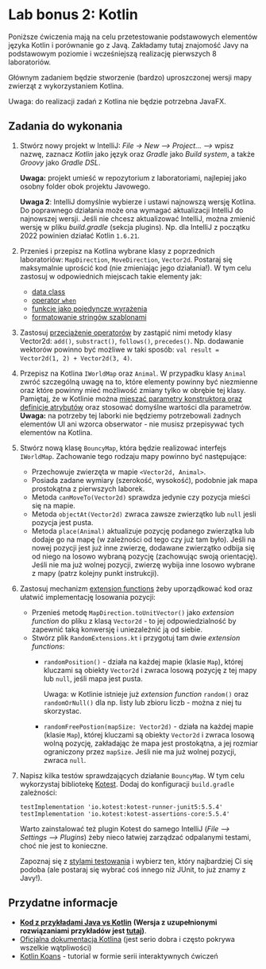 # Lab bonus 2: Kotlin

Poniższe ćwiczenia mają na celu przetestowanie podstawowych elementów języka Kotlin i porównanie go z Javą. Zakładamy tutaj znajomość Javy na podstawowym poziomie i wcześniejszą realizację pierwszych 8 laboratoriów.

Głównym zadaniem będzie stworzenie (bardzo) uproszczonej wersji mapy zwierząt z wykorzystaniem Kotlina.

Uwaga: do realizacji zadań z Kotlina nie będzie potrzebna JavaFX.

## Zadania do wykonania

1. Stwórz nowy projekt w IntelliJ: *File -> New --> Project... -->* wpisz nazwę, zaznacz *Kotlin* jako język oraz *Gradle* jako *Build system*, a także *Groovy* jako *Gradle DSL*.

   **Uwaga:** projekt umieść w repozytorium z laboratoriami, najlepiej jako osobny folder obok projektu Javowego. 

   **Uwaga 2**: IntelliJ domyślnie wybierze i ustawi najnowszą wersję Kotlina. Do poprawnego działania może ona wymagać aktualizacji IntelliJ do najnowszej wersji. Jeśli nie chcesz aktualizować IntelliJ, można zmienić wersję w pliku *build.gradle* (sekcja plugins). Np. dla IntelliJ z początku 2022 powinien działać Kotlin `1.6.21`.

2. Przenieś i przepisz na Kotlina wybrane klasy z poprzednich laboratoriów: `MapDirection`, `MoveDirection`, `Vector2d`. 
   Postaraj się maksymalnie uprościć kod (nie zmieniając jego działania!). W tym celu zastosuj w odpowiednich miejscach takie elementy jak:

   - [data class](https://kotlinlang.org/docs/data-classes.html)
   - [operator `when`](https://kotlinlang.org/docs/control-flow.html#when-expression)
   - [funkcje jako pojedyncze wyrażenia](https://kotlinlang.org/docs/functions.html#single-expression-functions)
   - [formatowanie stringów szablonami](https://kotlinlang.org/docs/strings.html#string-templates)

3. Zastosuj [przeciążenie operatorów](https://kotlinlang.org/docs/operator-overloading.html) by zastąpić nimi metody klasy Vector2d: `add()`, `substract()`, `follows()`, `precedes()`. Np. dodawanie wektorów powinno być możliwe w taki sposób: `val result = Vector2d(1, 2) + Vector2d(3, 4)`.

4. Przepisz na Kotlina `IWorldMap` oraz `Animal`. W przypadku klasy `Animal` zwróć szczególną uwagę na to, które elementy powinny być niezmienne oraz które powinny mieć możliwość zmiany tylko w obrębie tej klasy. 
   Pamiętaj, że w Kotlinie można [mieszać parametry konstruktora oraz definicje atrybutów](https://kotlinlang.org/docs/classes.html#constructors) oraz stosować domyślne wartości dla parametrów. 
   **Uwaga:** na potrzeby  tej laborki nie będziemy potrzebowali żadnych elementów UI ani wzorca obserwator - nie musisz przepisywać tych elementów na Kotlina.

5. Stwórz nową klasę `BouncyMap`, która będzie realizować interfejs `IWorldMap`. Zachowanie tego rodzaju mapy powinno być następujące:

   - Przechowuje zwierzęta w mapie `<Vector2d, Animal>`.
   - Posiada zadane wymiary (szerokość, wysokość), podobnie jak mapa prostokątna z pierwszych laborek.
   - Metoda `canMoveTo(Vector2d)` sprawdza jedynie czy pozycja mieści się na mapie.
   - Metoda `objectAt(Vector2d)` zwraca zawsze zwierzątko lub `null` jesli pozycja jest pusta.
   - Metoda `place(Animal)` aktualizuje pozycję podanego zwierzątka lub dodaje go na mapę (w zależności od tego czy już tam było). Jeśli na nowej pozycji jest już inne zwierzę,  dodawane zwierzątko odbija się od niego na losowo wybraną pozycję (zachowując swoją orientację). Jeśli nie ma już wolnej pozycji, zwierzę wybija inne losowo wybrane z mapy (patrz kolejny punkt instrukcji).  

6. Zastosuj mechanizm [extension functions](https://kotlinlang.org/docs/extensions.html) żeby uporządkować kod oraz ułatwić implementację losowania pozycji:

   - Przenieś metodę `MapDirection.toUnitVector()` jako *extension function* do pliku z klasą `Vector2d` - to jej odpowiedzialność by zapewnić taką konwersję i uniezależnić ją od siebie.
   - Stwórz plik `RandomExtensions.kt` i przygotuj tam dwie *extension functions*:
     - `randomPosition()` - działa na każdej mapie (klasie `Map`), której kluczami są obiekty `Vector2d` i zwraca losową pozycję z tej mapy lub `null`, jeśli mapa jest pusta. 

       Uwaga: w Kotlinie istnieje już *extension function* `random()` oraz `randomOrNull()` dla np. listy lub zbioru liczb - można z niej tu skorzystac. 
     - `randomFreePostion(mapSize: Vector2d)` - działa na każdej mapie (klasie `Map`), której kluczami są obiekty `Vector2d` i zwraca losową wolną pozycję, zakładając że mapa jest prostokątna, a jej rozmiar ograniczony przez `mapSize`. Jeśli nie ma już wolnej pozycji, zwraca `null`. 

7. Napisz kilka testów sprawdzających działanie `BouncyMap`. W tym celu wykorzystaj bibliotekę [Kotest](https://kotest.io). Dodaj do konfiguracji `build.gradle` zależności:
   ```
   testImplementation 'io.kotest:kotest-runner-junit5:5.5.4'
   testImplementation 'io.kotest:kotest-assertions-core:5.5.4'
   ```

   Warto zainstalować też plugin Kotest do samego IntelliJ (*File --> Settings --> Plugins*) żeby nieco łatwiej zarządzać odpalanymi testami, choć nie jest to konieczne.

   Zapoznaj się z [stylami testowania](https://kotest.io/docs/framework/testing-styles.html) i wybierz ten, który najbardziej Ci się podoba (ale postaraj się wybrać coś innego niż JUnit, to już znamy z Javy!).

## Przydatne informacje

- [**Kod z przykładami Java vs Kotlin**](kotlin-examples.zip) **(Wersja z uzupełnionymi rozwiązaniami przykładów jest [tutaj](kotlin-examples-solved.zip))**.
- [Oficjalna dokumentacja Kotlina](https://kotlinlang.org/docs/home.html) (jest serio dobra i często pokrywa wszelkie wątpliwości)
- [Kotlin Koans](https://play.kotlinlang.org/koans/overview) - tutorial w formie serii interaktywnych ćwiczeń

